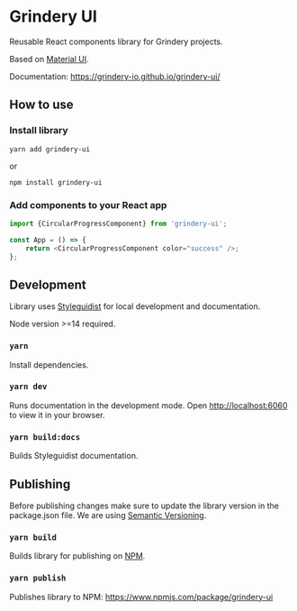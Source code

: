 # Grindery UI

Reusable React components library for Grindery projects.

Based on [Material UI](https://mui.com/).

Documentation: https://grindery-io.github.io/grindery-ui/

## How to use

### Install library

`yarn add grindery-ui`

or 

`npm install grindery-ui`

### Add components to your React app

```js
import {CircularProgressComponent} from 'grindery-ui';

const App = () => {
    return <CircularProgressComponent color="success" />;
};
```

## Development

Library uses [Styleguidist](https://react-styleguidist.js.org/) for local development and documentation.

Node version >=14 required.

### `yarn`

Install dependencies.

### `yarn dev`

Runs documentation in the development mode.
Open [http://localhost:6060](http://localhost:6060) to view it in your browser.

### `yarn build:docs`

Builds Styleguidist documentation.

## Publishing

Before publishing changes make sure to update the library version in the package.json file. We are using [Semantic Versioning](https://semver.org/).

### `yarn build`

Builds library for publishing on [NPM](npmjs.com).

### `yarn publish`

Publishes library to NPM: https://www.npmjs.com/package/grindery-ui
